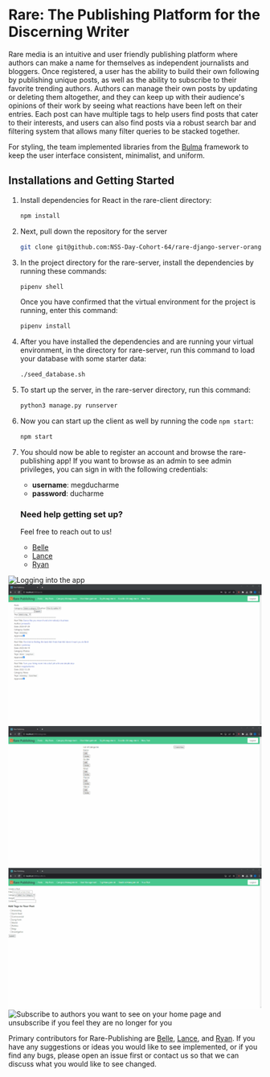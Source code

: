 # Rare: The Publishing Platform for the Discerning Writer
Rare media is an intuitive and user friendly publishing platform where authors can make a name for themselves as independent journalists and bloggers. Once registered, a user has the ability to build their own following by publishing unique posts, as well as the ability to subscribe to their favorite trending authors. Authors can manage their own posts by updating or deleting them altogether, and they can keep up with their audience's opinions of their work by seeing what reactions have been left on their entries. Each post can have multiple tags to help users find posts that cater to their interests, and users can also find posts via a robust search bar and filtering system that allows many filter queries to be stacked together.

For styling, the team implemented libraries from the [Bulma](https://bulma.io/documentation) framework to keep the user interface consistent, minimalist, and uniform.

## Installations and Getting Started
 1. Install dependencies for React in the rare-client directory: 
 
    ```bash 
    npm install 
    ```

 2. Next, pull down the repository for the server

    ```bash
    git clone git@github.com:NSS-Day-Cohort-64/rare-django-server-orange-gatorade.git
    ```
3. In the project directory for the rare-server, install the dependencies by running these commands:

   ```bash
   pipenv shell
   ```
   Once you have confirmed that the virtual environment for the project is running, enter this command:

   ```bash
   pipenv install
   ```

4. After you have installed the dependencies and are running your virtual environment, in the directory for rare-server, run this command to load your database with some starter data:

   ```bash
   ./seed_database.sh
   ```

5. To start up the server, in the rare-server directory, run this command:

    ```bash
    python3 manage.py runserver
    ```
6. Now you can start up the client as well by running the code `npm start`:

    ```bash
    npm start
    ```
    
6. You should now be able to register an account and browse the rare-publishing app! If you want to browse as an admin to see admin privileges, you can sign in with the following credentials:

    - **username**: megducharme
    - **password**: ducharme

   ### Need help getting set up?
   Feel free to reach out to us!
    - [Belle](https://github.com/bellehollander)
    - [Lance](https://github.com/LanceBuckley)
    - [Ryan](https://github.com/ryanmphill)


<!-- TODO: Finish writing the readme -->
![Logging into the app](public/screencaptures/Login.gif)
![Filtering posts based on category, tag, author, and title](public/screencaptures/FilterPosts.gif)
![A list of categories and the creating, editing, and deleting of them ](public/screencaptures/Categories.gif)
![Creating a post and changing the tags on it after the fact](public/screencaptures/CreatePost.gif)
![Subscribe to authors you want to see on your home page and unsubscribe if you feel they are no longer for you](public/screencaptures/Subscribe.gif)

Primary contributors for Rare-Publishing are [Belle](https://github.com/bellehollander), [Lance](https://github.com/LanceBuckley), and [Ryan](https://github.com/ryanmphill). If you have any suggestions or ideas you would like to see implemented, or if you find any bugs, please open an issue first or contact us
so that we can discuss what you would like to see changed.